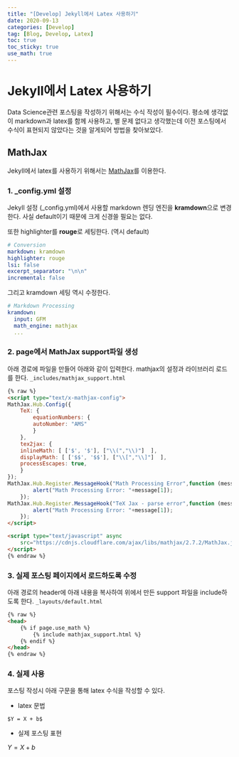 ```yaml
---
title: "[Develop] Jekyll에서 Latex 사용하기"
date: 2020-09-13
categories: [Develop]
tag: [Blog, Develop, Latex]
toc: true
toc_sticky: true
use_math: true
---
```


# Jekyll에서 Latex 사용하기

Data Science관련 포스팅을 작성하기 위해서는 수식 작성이 필수이다.
평소에 생각없이 markdown과 latex를 함께 사용하고, 별 문제 없다고 생각했는데 이전 포스팅에서 수식이 표현되지 않았다는 것을 알게되어  방법을 찾아보았다.

## MathJax

Jekyll에서 latex를 사용하기 위해서는 [MathJax](http://docs.mathjax.org/en/latest/web/start.html)를 이용한다.

### 1. _config.yml 설정

Jekyll 설정 (_config.yml)에서 사용할 markdown 렌딩 엔진을 **kramdown**으로 변경한다. 사실 default이기 때문에 크게 신경쓸 필요는 없다.

또한 highlighter를 **rouge**로 세팅한다. (역시 default)

```yml
# Conversion
markdown: kramdown
highlighter: rouge
lsi: false
excerpt_separator: "\n\n"
incremental: false
```

그리고 kramdown 세팅 역시 수정한다.

```yml
# Markdown Processing
kramdown:
  input: GFM
  math_engine: mathjax
  ...
```

### 2. page에서 MathJax support파일 생성

아래 경로에 파일을 만들어 아래와 같이 입력한다. mathjax의 설정과 라이브러리 로드를 한다.
```_includes/mathjax_support.html```

```html
{% raw %}
<script type="text/x-mathjax-config">
MathJax.Hub.Config({
    TeX: {
        equationNumbers: {
        autoNumber: "AMS"
        }
    },
    tex2jax: {
    inlineMath: [ ['$', '$'], ["\\(","\\)"]  ],
    displayMath: [ ['$$', '$$'], ["\\[","\\]"]  ],
    processEscapes: true,
    }
});
MathJax.Hub.Register.MessageHook("Math Processing Error",function (message) {
        alert("Math Processing Error: "+message[1]);
    });
MathJax.Hub.Register.MessageHook("TeX Jax - parse error",function (message) {
        alert("Math Processing Error: "+message[1]);
    });
</script>

<script type="text/javascript" async
    src="https://cdnjs.cloudflare.com/ajax/libs/mathjax/2.7.2/MathJax.js?config=TeX-MML-AM_CHTML">
</script>
{% endraw %}
```

### 3. 실제 포스팅 페이지에서 로드하도록 수정

아래 경로의 header에 아래 내용을 복사하여 위에서 만든 support 파일을 include하도록 한다.
```_layouts/default.html```

```html
{% raw %}
<head>
    {% if page.use_math %}
        {% include mathjax_support.html %}
    {% endif %}
</head>
{% endraw %}
```

### 4. 실제 사용

포스팅 작성시 아래 구문을 통해 latex 수식을 작성할 수 있다.

* latex 문법

```
$Y = X + b$
```

* 실제 포스팅 표현

$Y = X + b$
